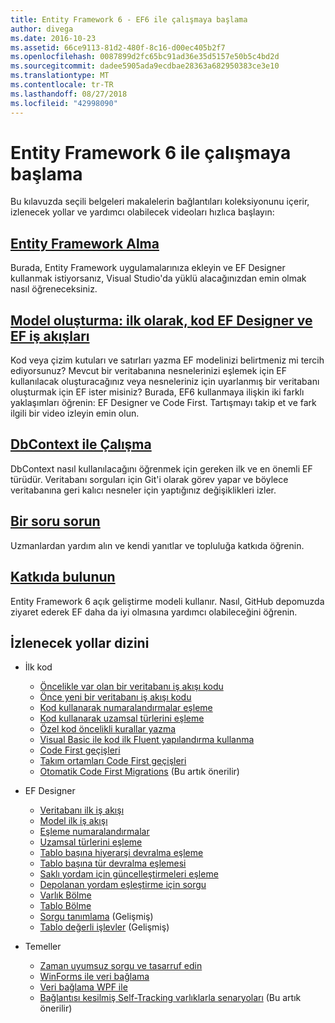 ```yaml
---
title: Entity Framework 6 - EF6 ile çalışmaya başlama
author: divega
ms.date: 2016-10-23
ms.assetid: 66ce9113-81d2-480f-8c16-d00ec405b2f7
ms.openlocfilehash: 0087899d2fc65bc91ad36e35d5157e50b5c4bd2d
ms.sourcegitcommit: dadee5905ada9ecdbae28363a682950383ce3e10
ms.translationtype: MT
ms.contentlocale: tr-TR
ms.lasthandoff: 08/27/2018
ms.locfileid: "42998090"
---
```

# <a name="get-started-with-entity-framework-6"></a>Entity Framework 6 ile çalışmaya başlama

Bu kılavuzda seçili belgeleri makalelerin bağlantıları koleksiyonunu içerir, izlenecek yollar ve yardımcı olabilecek videoları hızlıca başlayın:

## <a name="get-entity-frameworkef6fundamentalsinstallmd"></a>[Entity Framework Alma](~/ef6/fundamentals/install.md)
Burada, Entity Framework uygulamalarınıza ekleyin ve EF Designer kullanmak istiyorsanız, Visual Studio'da yüklü alacağınızdan emin olmak nasıl öğreneceksiniz.

## <a name="creating-a-model-code-first-the-ef-designer-and-the-ef-workflowsef6modelingindexmd"></a>[Model oluşturma: ilk olarak, kod EF Designer ve EF iş akışları](~/ef6/modeling/index.md)
Kod veya çizim kutuları ve satırları yazma EF modelinizi belirtmeniz mi tercih ediyorsunuz?
Mevcut bir veritabanına nesnelerinizi eşlemek için EF kullanılacak oluşturacağınız veya nesneleriniz için uyarlanmış bir veritabanı oluşturmak için EF ister misiniz?
Burada, EF6 kullanmaya ilişkin iki farklı yaklaşımları öğrenin: EF Designer ve Code First.
Tartışmayı takip et ve fark ilgili bir video izleyin emin olun.

## <a name="working-with-dbcontextef6fundamentalsworking-with-dbcontextmd"></a>[DbContext ile Çalışma](~/ef6/fundamentals/working-with-dbcontext.md)
DbContext nasıl kullanılacağını öğrenmek için gereken ilk ve en önemli EF türüdür. Veritabanı sorguları için Git'i olarak görev yapar ve böylece veritabanına geri kalıcı nesneler için yaptığınız değişiklikleri izler.

## <a name="ask-a-questionef6resourcesget-helpmd"></a>[Bir soru sorun](~/ef6/resources/get-help.md)
Uzmanlardan yardım alın ve kendi yanıtlar ve topluluğa katkıda öğrenin.

## <a name="contributehttpgithubcomaspnetentityframework6"></a>[Katkıda bulunun](http://github.com/aspnet/EntityFramework6/)
Entity Framework 6 açık geliştirme modeli kullanır. Nasıl, GitHub depomuzda ziyaret ederek EF daha da iyi olmasına yardımcı olabileceğini öğrenin.

## <a name="index-of-walkthroughs"></a>İzlenecek yollar dizini

- İlk kod
  - [Öncelikle var olan bir veritabanı iş akışı kodu](~/ef6/modeling/code-first/workflows/existing-database.md)
  - [Önce yeni bir veritabanı iş akışı kodu](~/ef6/modeling/code-first/workflows/new-database.md)
  - [Kod kullanarak numaralandırmalar eşleme](~/ef6/modeling/code-first/data-types/enums.md)
  - [Kod kullanarak uzamsal türlerini eşleme](~/ef6/modeling/code-first/data-types/spatial.md)
  - [Özel kod öncelikli kurallar yazma](~/ef6/modeling/code-first/conventions/custom.md)
  - [Visual Basic ile kod ilk Fluent yapılandırma kullanma](~/ef6/modeling/code-first/fluent/vb.md)
  - [Code First geçişleri](~/ef6/modeling/code-first/migrations/index.md)
  - [Takım ortamları Code First geçişleri](~/ef6/modeling/code-first/migrations/teams.md)
  - [Otomatik Code First Migrations](~/ef6/modeling/code-first/migrations/automatic.md) (Bu artık önerilir)

- EF Designer
  - [Veritabanı ilk iş akışı](~/ef6/modeling/designer/workflows/database-first.md)
  - [Model ilk iş akışı](~/ef6/modeling/designer/workflows/model-first.md)
  - [Eşleme numaralandırmalar](~/ef6/modeling/designer/data-types/enums.md)
  - [Uzamsal türlerini eşleme](~/ef6/modeling/designer/data-types/spatial.md)
  - [Tablo başına hiyerarşi devralma eşleme](~/ef6/modeling/designer/inheritance/tph.md)
  - [Tablo başına tür devralma eşlemesi](~/ef6/modeling/designer/inheritance/tpt.md)
  - [Saklı yordam için güncelleştirmeleri eşleme](~/ef6/modeling/designer/stored-procedures/cud.md)
  - [Depolanan yordam eşleştirme için sorgu](~/ef6/modeling/designer/stored-procedures/query.md)
  - [Varlık Bölme](~/ef6/modeling/designer/entity-splitting.md)
  - [Tablo Bölme](~/ef6/modeling/designer/table-splitting.md)
  - [Sorgu tanımlama](~/ef6/modeling/designer/advanced/defining-query.md) (Gelişmiş)
  - [Tablo değerli işlevler](~/ef6/modeling/designer/advanced/tvfs.md) (Gelişmiş)

- Temeller
  - [Zaman uyumsuz sorgu ve tasarruf edin](~/ef6/fundamentals/async.md)
  - [WinForms ile veri bağlama](~/ef6/fundamentals/databinding/winforms.md)
  - [Veri bağlama WPF ile](~/ef6/fundamentals/databinding/wpf.md)
  - [Bağlantısı kesilmiş Self-Tracking varlıklarla senaryoları](~/ef6/fundamentals/disconnected-entities/self-tracking-entities/walkthrough.md) (Bu artık önerilir)
